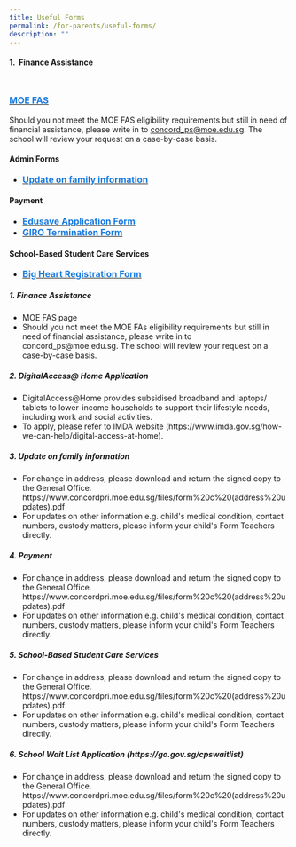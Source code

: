 ```yaml
---
title: Useful Forms
permalink: /for-parents/useful-forms/
description: ""
---
```

<h4>1.&nbsp;&nbsp;Finance Assistance</h4><br>

<a href="https://www.moe.gov.sg/financial-matters/financial-assistance" target="_blank" rel="noopener noreferrer"><span style="text-decoration:none;color:#1A7BDF; font-size:16px; font-weight:bold">MOE FAS </span></a>
<br><br>
<span style="text-decoration:font-size:16px;">Should you not meet the MOE FAS eligibility requirements but still in need of financial assistance, please write in to <a href="mailto:concord_ps@moe.edu.sg" target="_blank" rel="noopener noreferrer">concord_ps@moe.edu.sg</a>. The school will review your request on a case-by-case basis.</span>

<h4>Admin Forms</h4>
<ul>
	<li>
<a href="/files/form%20c%20(address%20updates).pdf" target="_blank" rel="noopener noreferrer"><span style="text-decoration:none;color:#1A7BDF; font-size:16px; font-weight:bold;">Update on family information</span></a>
	</li>
</ul>

<h4>Payment</h4>
<ul>
	<li>
<a href="/files/edusave_application_form_revisedsep19.pdf" target="_blank" rel="noopener noreferrer"><span style="text-decoration:none;color:#1A7BDF; font-size:16px; font-weight:bold;">Edusave Application Form </span></a>
	</li>
	<li>
		<a href="/files/giro_termination_form_revisedsep19.pdf" target="_blank" rel="noopener noreferrer"><span style="text-decoration:none;color:#1A7BDF; font-size:16px; font-weight:bold;">GIRO Termination Form </span></a>
	</li>
</ul>

<h4>School-Based Student Care Services</h4>
<ul>
	<li>
<a href="https://bigheartstudentcare.com/interest/" target="_blank" rel="noopener noreferrer"><span style="text-decoration:none;color:#1A7BDF; font-size:16px; font-weight:bold;">Big Heart Registration Form</span></a>
	</li>
	</ul>
	

<h5>1. Finance Assistance</h5>
<ul>
<li>MOE FAS page</li>
<li>Should you not meet the MOE FAs eligibility requirements but still in need of financial assistance, please write in to concord_ps@moe.edu.sg. The school will review your request on a case-by-case basis.</li>
</ul>

<h5>2. DigitalAccess@ Home Application</h5>
<ul>
<li>DigitalAccess@Home provides subsidised broadband and laptops/ tablets to lower-income households to support their lifestyle needs, including work and social activities.</li>
<li>To apply, please refer to IMDA website (https://www.imda.gov.sg/how-we-can-help/digital-access-at-home).
</li></ul>

<h5>3. Update on family information</h5>
<ul>
<li>For change in address, please download and return the signed copy to the General Office. https://www.concordpri.moe.edu.sg/files/form%20c%20(address%20updates).pdf</li>
<li>For updates on other information e.g. child's medical condition, contact numbers, custody matters, please inform your child's Form Teachers directly.</li>
</ul>

<h5>4. Payment</h5>
<ul>
<li>For change in address, please download and return the signed copy to the General Office. https://www.concordpri.moe.edu.sg/files/form%20c%20(address%20updates).pdf</li>
<li>For updates on other information e.g. child's medical condition, contact numbers, custody matters, please inform your child's Form Teachers directly.</li>
</ul>

<h5>5. School-Based Student Care Services</h5>
<ul>
<li>For change in address, please download and return the signed copy to the General Office. https://www.concordpri.moe.edu.sg/files/form%20c%20(address%20updates).pdf</li>
<li>For updates on other information e.g. child's medical condition, contact numbers, custody matters, please inform your child's Form Teachers directly.</li>
</ul>

<h5>6. School Wait List Application (https://go.gov.sg/cpswaitlist)</h5>
<ul>
<li>For change in address, please download and return the signed copy to the General Office. https://www.concordpri.moe.edu.sg/files/form%20c%20(address%20updates).pdf</li>
<li>For updates on other information e.g. child's medical condition, contact numbers, custody matters, please inform your child's Form Teachers directly.</li>
</ul>